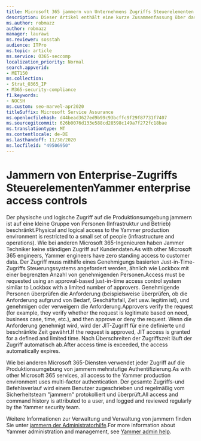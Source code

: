 ```yaml
---
title: Microsoft 365 jammern von Unternehmens Zugriffs Steuerelementen
description: Dieser Artikel enthält eine kurze Zusammenfassung über das Jammern von Enterprise-Zugriffs Steuerelementen in der Produktionsumgebung.
ms.author: robmazz
author: robmazz
manager: laurawi
ms.reviewer: sosstah
audience: ITPro
ms.topic: article
ms.service: O365-seccomp
localization_priority: Normal
search.appverid:
- MET150
ms.collection:
- Strat_O365_IP
- M365-security-compliance
f1.keywords:
- NOCSH
ms.custom: seo-marvel-apr2020
titleSuffix: Microsoft Service Assurance
ms.openlocfilehash: d44bead3627ed9b99c93bcffc9f29f87731f7407
ms.sourcegitcommit: 626b0076d133e588cd28598c149a7f272fc18bae
ms.translationtype: MT
ms.contentlocale: de-DE
ms.lasthandoff: 11/30/2020
ms.locfileid: "49506950"
---
```

# <a name="yammer-enterprise-access-controls"></a><span data-ttu-id="1d306-103">Jammern von Enterprise-Zugriffs Steuerelementen</span><span class="sxs-lookup"><span data-stu-id="1d306-103">Yammer enterprise access controls</span></span> 

<span data-ttu-id="1d306-104">Der physische und logische Zugriff auf die Produktionsumgebung jammern ist auf eine kleine Gruppe von Personen (Infrastruktur und Betrieb) beschränkt.</span><span class="sxs-lookup"><span data-stu-id="1d306-104">Physical and logical access to the Yammer production environment is restricted to a small set of people (infrastructure and operations).</span></span> <span data-ttu-id="1d306-105">Wie bei anderen Microsoft 365-Ingenieuren haben Jammer Techniker keine ständigen Zugriff auf Kundendaten.</span><span class="sxs-lookup"><span data-stu-id="1d306-105">As with other Microsoft 365 engineers, Yammer engineers have zero standing access to customer data.</span></span> <span data-ttu-id="1d306-106">Der Zugriff muss mithilfe eines Genehmigungs basierten Just-in-Time-Zugriffs Steuerungssystems angefordert werden, ähnlich wie Lockbox mit einer begrenzten Anzahl von genehmigenden Personen.</span><span class="sxs-lookup"><span data-stu-id="1d306-106">Access must be requested using an approval-based just-in-time access control system similar to Lockbox with a limited number of approvers.</span></span> <span data-ttu-id="1d306-107">Genehmigende Personen überprüfen die Anforderung (beispielsweise überprüfen, ob die Anforderung aufgrund von Bedarf, Geschäftsfall, Zeit usw. legitim ist), und genehmigen oder verweigern die Anforderung.</span><span class="sxs-lookup"><span data-stu-id="1d306-107">Approvers verify the request (for example, they verify whether the request is legitimate based on need, business case, time, etc.), and then approve or deny the request.</span></span> <span data-ttu-id="1d306-108">Wenn die Anforderung genehmigt wird, wird der JIT-Zugriff für eine definierte und beschränkte Zeit gewährt.</span><span class="sxs-lookup"><span data-stu-id="1d306-108">If the request is approved, JIT access is granted for a defined and limited time.</span></span> <span data-ttu-id="1d306-109">Nach Überschreiten der Zugriffszeit läuft der Zugriff automatisch ab.</span><span class="sxs-lookup"><span data-stu-id="1d306-109">After access time is exceeded, the access automatically expires.</span></span>

<span data-ttu-id="1d306-110">Wie bei anderen Microsoft 365-Diensten verwendet jeder Zugriff auf die Produktionsumgebung von jammern mehrstufige Authentifizierung.</span><span class="sxs-lookup"><span data-stu-id="1d306-110">As with other Microsoft 365 services, all access to the Yammer production environment uses multi-factor authentication.</span></span> <span data-ttu-id="1d306-111">Der gesamte Zugriffs-und Befehlsverlauf wird einem Benutzer zugeschrieben und regelmäßig vom Sicherheitsteam "jammern" protokolliert und überprüft.</span><span class="sxs-lookup"><span data-stu-id="1d306-111">All access and command history is attributed to a user, and logged and reviewed regularly by the Yammer security team.</span></span>

<span data-ttu-id="1d306-112">Weitere Informationen zur Verwaltung und Verwaltung von jammern finden Sie unter [jammern der Administratorhilfe](https://docs.microsoft.com/yammer/yammer-landing-page).</span><span class="sxs-lookup"><span data-stu-id="1d306-112">For more information about Yammer administration and management, see [Yammer admin help](https://docs.microsoft.com/yammer/yammer-landing-page).</span></span>